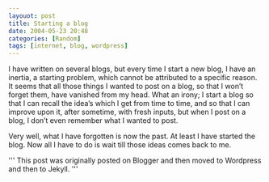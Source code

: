 ```yaml
---
layouot: post
title: Starting a blog
date: 2004-05-23 20:48
categories: [Random]
tags: [internet, blog, wordpress]
---
```

I have written on several blogs, but every time I start a new blog, I have an inertia, a starting problem, which cannot be attributed to a specific reason. It seems that all those things I wanted to post on a blog, so that I won’t forget them, have vanished from my head. What an irony; I start a blog so that I can recall the idea’s which I get from time to time, and so that I can improve upon it, after sometime, with fresh inputs, but when I post on a blog, I don’t even remember what I wanted to post.

Very well, what I have forgotten is now the past. At least I have started the blog. Now all I have to do is wait till those ideas comes back to me.

'''
This post was originally posted on Blogger and then moved to Wordpress and then to Jekyll.
'''